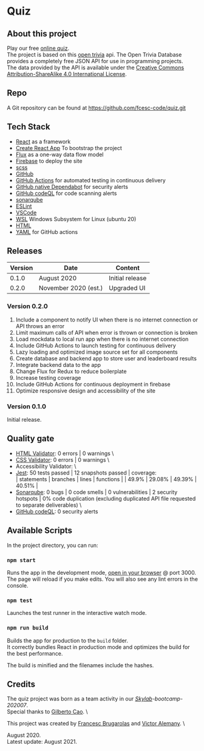 # Quiz

## About this project

Play our free [online quiz](https://quiz-1bc14.web.app/). \
The project is based on this [open trivia](opentdb.com/api.php) api. The Open Trivia Database provides a completely free JSON API for use in programming projects. \
The data provided by the API is available under the [Creative Commons Attribution-ShareAlike 4.0 International License](https://creativecommons.org/licenses/by-sa/4.0/).

## Repo

A Git repository can be found at https://github.com/fcesc-code/quiz.git

## Tech Stack

- [React](https://reactjs.org/) as a framework
- [Create React App](https://github.com/facebook/create-react-app) To bootstrap the project
- [Flux](https://fluxcd.io/) as a one-way data flow model
- [Firebase](https://firebase.google.com/) to deploy the site
- [scss](https://sass-lang.com/)
- [GitHub](https://github.com/)
- [GitHub Actions](https://github.com/features/actions) for automated testing in continuous delivery
- [GitHub native Dependabot](https://dependabot.com/) for security alerts
- [GitHub codeQL](https://github.com/github/codeql) for code scanning alerts
- [sonarqube](https://www.sonarqube.org/)
- [ESLint](https://eslint.org/)
- [VSCode](https://code.visualstudio.com/)
- [WSL](https://docs.microsoft.com/en-us/windows/wsl/about) Windows Subsystem for Linux (ubuntu 20)
- [HTML](https://html.spec.whatwg.org/)
- [YAML](https://yaml.org/) for GitHub actions

## Releases

| Version | Date                 | Content         |
| ------- | -------------------- | --------------- |
| 0.1.0   | August 2020          | Initial release |
| 0.2.0   | November 2020 (est.) | Upgraded UI     |

### Version 0.2.0

1. Include a component to notify UI when there is no internet connection or API throws an error
2. Limit maximum calls of API when error is thrown or connection is broken
3. Load mockdata to local run app when there is no internet connection
4. Include GitHub Actions to launch testing for continuous delivery
5. Lazy loading and optimized image source set for all components
6. Create database and backend app to store user and leaderboard results
7. Integrate backend data to the app
8. Change Flux for Redux to reduce boilerplate
9. Increase testing coverage
10. Include GitHub Actions for continuous deployment in firebase
11. Optimize responsive design and accessibility of the site

### Version 0.1.0

Initial release.

## Quality gate

- [HTML Validator](https://jigsaw.w3.org/css-validator/): 0 errors | 0 warnings \
- [CSS Validator](https://jigsaw.w3.org/css-validator/validator): 0 errors | 0 warnings \
- Accessibility Validator: \
- [Jest](https://jest.io/): 50 tests passed | 12 snapshots passed | coverage: \
  | statements | branches | lines | functions |
  | 49.9% | 29.08% | 49.39% | 40.51% |
- [Sonarqube](https://www.sonarqube.org/): 0 bugs | 0 code smells | 0 vulnerabilities | 2 security hotspots | 0% code duplication (excluding duplicated API file requested to separate deliverables) \
- [GitHub codeQL](https://github.com/github/codeql): 0 security alerts

## Available Scripts

In the project directory, you can run:

### `npm start`

Runs the app in the development mode, [open in your browser](http://localhost:3000) @ port 3000. \
The page will reload if you make edits. You will also see any lint errors in the console.

### `npm test`

Launches the test runner in the interactive watch mode.<br />

### `npm run build`

Builds the app for production to the `build` folder.<br />
It correctly bundles React in production mode and optimizes the build for the best performance.

The build is minified and the filenames include the hashes.<br />

## Credits

The quiz project was born as a team activity in our _[Skylab](https://www.skylabcoders.com/es/)-bootcamp-202007_. \
Special thanks to [Gilberto Cao](https://linkedin.com/in/gilbecao). \

This project was created by [Francesc Brugarolas](https://linkedin.com/in/francescbrugarolas) and [Victor Alemany](https://es.linkedin.com/in/victor-alemany-sancho). \

August 2020. \
Latest update: August 2021.
